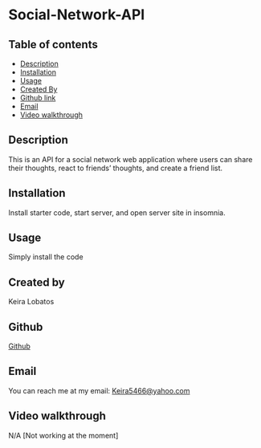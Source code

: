 # Social-Network-API

## Table of contents
* [Description](#description)
* [Installation](#installation)
* [Usage](#usage)
* [Created By](#created-by)
* [Github link](#github)
* [Email](#email)
* [Video walkthrough](#video-walkthrough)

## Description
This is an  API for a social network web application where users can share their thoughts, react to friends’ thoughts, and create a friend list.
## Installation
Install starter code, start server, and open server site in insomnia.
## Usage
Simply install the code
## Created by
Keira Lobatos

## Github
[Github](github.com/KeiraL000)
## Email
You can reach me at my email: Keira5466@yahoo.com
## Video walkthrough
N/A
[Not working at the moment]